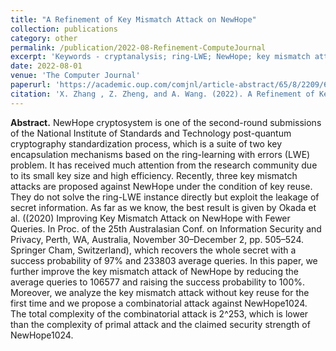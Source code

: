 ```yaml
---
title: "A Refinement of Key Mismatch Attack on NewHope"
collection: publications
category: other
permalink: /publication/2022-08-Refinement-ComputeJournal
excerpt: 'Keywords - cryptanalysis; ring-LWE; NewHope; key mismatch attack'
date: 2022-08-01
venue: 'The Computer Journal'
paperurl: 'https://academic.oup.com/comjnl/article-abstract/65/8/2209/6291064'
citation: 'X. Zhang , Z. Zheng, and A. Wang. (2022). A Refinement of Key Mismatch Attack on NewHope. The Computer Journal, Volume 65, Issue 8, August 2022, Pages 2209–2220, https://doi.org/10.1093/comjnl/bxab058'
---
```

**Abstract.** NewHope cryptosystem is one of the second-round submissions of the National Institute of Standards and Technology post-quantum cryptography standardization process, which is a suite of two key encapsulation mechanisms based on the ring-learning with errors (LWE) problem. It has received much attention from the research community due to its small key size and high efficiency. Recently, three key mismatch attacks are proposed against NewHope under the condition of key reuse. They do not solve the ring-LWE instance directly but exploit the leakage of secret information. As far as we know, the best result is given by Okada et al. ((2020) Improving Key Mismatch Attack on NewHope with Fewer Queries. In Proc. of the 25th Australasian Conf. on Information Security and Privacy, Perth, WA, Australia, November 30–December 2, pp. 505–524. Springer Cham, Switzerland), which recovers the whole secret with a success probability of 97% and 233803 average queries. In this paper, we further improve the key mismatch attack of NewHope by reducing the average queries to 106577 and raising the success probability to 100%⁠. Moreover, we analyze the key mismatch attack without key reuse for the first time and we propose a combinatorial attack against NewHope1024. The total complexity of the combinatorial attack is 2^253⁠, which is lower than the complexity of primal attack and the claimed security strength of NewHope1024.